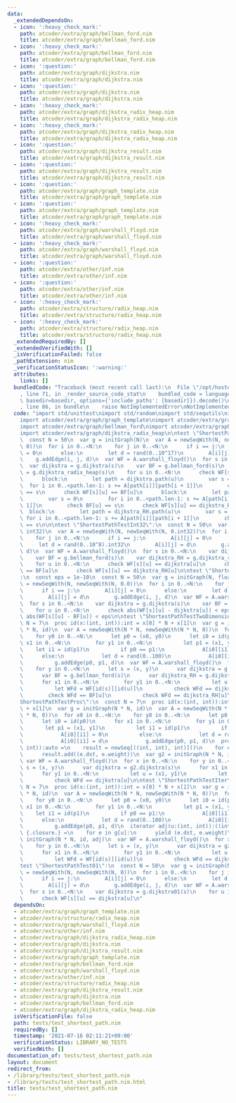 ```yaml
---
data:
  _extendedDependsOn:
  - icon: ':heavy_check_mark:'
    path: atcoder/extra/graph/bellman_ford.nim
    title: atcoder/extra/graph/bellman_ford.nim
  - icon: ':heavy_check_mark:'
    path: atcoder/extra/graph/bellman_ford.nim
    title: atcoder/extra/graph/bellman_ford.nim
  - icon: ':question:'
    path: atcoder/extra/graph/dijkstra.nim
    title: atcoder/extra/graph/dijkstra.nim
  - icon: ':question:'
    path: atcoder/extra/graph/dijkstra.nim
    title: atcoder/extra/graph/dijkstra.nim
  - icon: ':heavy_check_mark:'
    path: atcoder/extra/graph/dijkstra_radix_heap.nim
    title: atcoder/extra/graph/dijkstra_radix_heap.nim
  - icon: ':heavy_check_mark:'
    path: atcoder/extra/graph/dijkstra_radix_heap.nim
    title: atcoder/extra/graph/dijkstra_radix_heap.nim
  - icon: ':question:'
    path: atcoder/extra/graph/dijkstra_result.nim
    title: atcoder/extra/graph/dijkstra_result.nim
  - icon: ':question:'
    path: atcoder/extra/graph/dijkstra_result.nim
    title: atcoder/extra/graph/dijkstra_result.nim
  - icon: ':question:'
    path: atcoder/extra/graph/graph_template.nim
    title: atcoder/extra/graph/graph_template.nim
  - icon: ':question:'
    path: atcoder/extra/graph/graph_template.nim
    title: atcoder/extra/graph/graph_template.nim
  - icon: ':heavy_check_mark:'
    path: atcoder/extra/graph/warshall_floyd.nim
    title: atcoder/extra/graph/warshall_floyd.nim
  - icon: ':heavy_check_mark:'
    path: atcoder/extra/graph/warshall_floyd.nim
    title: atcoder/extra/graph/warshall_floyd.nim
  - icon: ':question:'
    path: atcoder/extra/other/inf.nim
    title: atcoder/extra/other/inf.nim
  - icon: ':question:'
    path: atcoder/extra/other/inf.nim
    title: atcoder/extra/other/inf.nim
  - icon: ':heavy_check_mark:'
    path: atcoder/extra/structure/radix_heap.nim
    title: atcoder/extra/structure/radix_heap.nim
  - icon: ':heavy_check_mark:'
    path: atcoder/extra/structure/radix_heap.nim
    title: atcoder/extra/structure/radix_heap.nim
  _extendedRequiredBy: []
  _extendedVerifiedWith: []
  _isVerificationFailed: false
  _pathExtension: nim
  _verificationStatusIcon: ':warning:'
  attributes:
    links: []
  bundledCode: "Traceback (most recent call last):\n  File \"/opt/hostedtoolcache/Python/3.9.6/x64/lib/python3.9/site-packages/onlinejudge_verify/documentation/build.py\"\
    , line 71, in _render_source_code_stat\n    bundled_code = language.bundle(stat.path,\
    \ basedir=basedir, options={'include_paths': [basedir]}).decode()\n  File \"/opt/hostedtoolcache/Python/3.9.6/x64/lib/python3.9/site-packages/onlinejudge_verify/languages/nim.py\"\
    , line 86, in bundle\n    raise NotImplementedError\nNotImplementedError\n"
  code: "import std/unittest\nimport std/random\nimport std/sequtils\nimport std/math\n\
    import atcoder/extra/graph/graph_template\nimport atcoder/extra/graph/dijkstra\n\
    import atcoder/extra/graph/bellman_ford\nimport atcoder/extra/graph/warshall_floyd\n\
    import atcoder/extra/graph/dijkstra_radix_heap\n\ntest \"ShortestPathTest\":\n\
    \  const N = 50\n  var g = initGraph(N)\n  var A = newSeqWith(N, newSeqWith(N,\
    \ 0))\n  for i in 0..<N:\n    for j in 0..<N:\n      if i == j:\n        A[i][j]\
    \ = 0\n      else:\n        let d = rand(0..10^17)\n        A[i][j] = d\n    \
    \    g.addEdge(i, j, d)\n  var WF = A.warshall_floyd()\n  for s in 0..<N:\n  \
    \  var dijkstra = g.dijkstra(s)\n    var BF = g.bellman_ford(s)\n    var dijkstra_RH\
    \ = g.dijkstra_radix_heap(s)\n    for u in 0..<N:\n      check WF[s][u] == dijkstra[u]\n\
    \      block:\n        let path = dijkstra.path(u)\n        var s = 0\n      \
    \  for i in 0..<path.len-1: s += A[path[i]][path[i + 1]]\n        check dijkstra[u]\
    \ == s\n      check WF[s][u] == BF[u]\n      block:\n        let path = BF.path(u)\n\
    \        var s = 0\n        for i in 0..<path.len-1: s += A[path[i]][path[i +\
    \ 1]]\n        check BF[u] == s\n      check WF[s][u] == dijkstra_RH[u]\n    \
    \  block:\n        let path = dijkstra_RH.path(u)\n        var s = 0\n       \
    \ for i in 0..<path.len-1: s += A[path[i]][path[i + 1]]\n        check dijkstra_RH[u]\
    \ == s\n\n\ntest \"ShortestPathTestInt32\":\n  const N = 50\n  var g = initGraph(N,\
    \ int32)\n  var A = newSeqWith(N, newSeqWith(N, 0.int32))\n  for i in 0..<N:\n\
    \    for j in 0..<N:\n      if i == j:\n        A[i][j] = 0\n      else:\n   \
    \     let d = rand(0..10^8).int32\n        A[i][j] = d\n        g.addEdge(i, j,\
    \ d)\n  var WF = A.warshall_floyd()\n  for s in 0..<N:\n    var dijkstra = g.dijkstra(s)\n\
    \    var BF = g.bellman_ford(s)\n    var dijkstra_RH = g.dijkstra_radix_heap(s)\n\
    \    for u in 0..<N:\n      check WF[s][u] == dijkstra[u]\n      check WF[s][u]\
    \ == BF[u]\n      check WF[s][u] == dijkstra_RH[u]\n\ntest \"ShortestPathTestFloat\"\
    :\n  const eps = 1e-10\n  const N = 50\n  var g = initGraph(N, float)\n  var A\
    \ = newSeqWith(N, newSeqWith(N, 0.0))\n  for i in 0..<N:\n    for j in 0..<N:\n\
    \      if i == j:\n        A[i][j] = 0\n      else:\n        let d = rand(0.0..100.0)\n\
    \        A[i][j] = d\n        g.addEdge(i, j, d)\n  var WF = A.warshall_floyd()\n\
    \  for s in 0..<N:\n    var dijkstra = g.dijkstra(s)\n    var BF = g.bellman_ford(s)\n\
    \    for u in 0..<N:\n      check abs(WF[s][u] - dijkstra[u]) < eps\n      check\
    \ abs(WF[s][u] - BF[u]) < eps\n\ntest \"ShortestPathTestTwoDimensional\":\n  const\
    \ N = 7\n  proc id(x:(int, int)):int = x[0] * N + x[1]\n  var g = initGraph(N\
    \ * N, id)\n  var A = newSeqWith(N * N, newSeqWith(N * N, 0))\n  for x0 in 0..<N:\n\
    \    for y0 in 0..<N:\n      let p0 = (x0, y0)\n      let i0 = id(p0)\n      for\
    \ x1 in 0..<N:\n        for y1 in 0..<N:\n          let p1 = (x1, y1)\n      \
    \    let i1 = id(p1)\n          if p0 == p1:\n            A[i0][i1] = 0\n    \
    \      else:\n            let d = rand(0..100)\n            A[i0][i1] = d\n  \
    \          g.addEdge(p0, p1, d)\n  var WF = A.warshall_floyd()\n  for x in 0..<N:\n\
    \    for y in 0..<N:\n      let s = (x, y)\n      var dijkstra = g.dijkstra(s)\n\
    \      var BF = g.bellman_ford(s)\n      var dijkstra_RH = g.dijkstra_radix_heap(s)\n\
    \      for x1 in 0..<N:\n        for y1 in 0..<N:\n          let u = (x1, y1)\n\
    \          let WFd = WF[id(s)][id(u)]\n          check WFd == dijkstra[u]\n  \
    \        check WFd == BF[u]\n          check WFd == dijkstra_RH[u]\n\ntest \"\
    ShortestPathTestProc\":\n  const N = 7\n  proc id(x:(int, int)):int = x[0] * N\
    \ + x[1]\n  var g = initGraph(N * N, id)\n  var A = newSeqWith(N * N, newSeqWith(N\
    \ * N, 0))\n  for x0 in 0..<N:\n    for y0 in 0..<N:\n      let p0 = (x0, y0)\n\
    \      let i0 = id(p0)\n      for x1 in 0..<N:\n        for y1 in 0..<N:\n   \
    \       let p1 = (x1, y1)\n          let i1 = id(p1)\n          if p0 == p1:\n\
    \            A[i0][i1] = 0\n          else:\n            let d = rand(0..100)\n\
    \            A[i0][i1] = d\n            g.addEdge(p0, p1, d)\n  proc adj(u:(int,\
    \ int)):auto =\n    result = newSeq[((int, int), int)]()\n    for e in g[u]:\n\
    \      result.add((e.dst, e.weight))\n  var g2 = initGraph(N * N, id, adj)\n \
    \ var WF = A.warshall_floyd()\n  for x in 0..<N:\n    for y in 0..<N:\n      let\
    \ s = (x, y)\n      var dijkstra = g2.dijkstra(s)\n      for x1 in 0..<N:\n  \
    \      for y1 in 0..<N:\n          let u = (x1, y1)\n          let WFd = WF[id(s)][id(u)]\n\
    \          check WFd == dijkstra[u]\n\ntest \"ShortestPathTestIter\":\n  const\
    \ N = 7\n  proc id(x:(int, int)):int = x[0] * N + x[1]\n  var g = initGraph(N\
    \ * N, id)\n  var A = newSeqWith(N * N, newSeqWith(N * N, 0))\n  for x0 in 0..<N:\n\
    \    for y0 in 0..<N:\n      let p0 = (x0, y0)\n      let i0 = id(p0)\n      for\
    \ x1 in 0..<N:\n        for y1 in 0..<N:\n          let p1 = (x1, y1)\n      \
    \    let i1 = id(p1)\n          if p0 == p1:\n            A[i0][i1] = 0\n    \
    \      else:\n            let d = rand(0..100)\n            A[i0][i1] = d\n  \
    \          g.addEdge(p0, p1, d)\n  iterator adj(u:(int, int)):((int, int), int)\
    \ {.closure.} =\n    for e in g[u]:\n      yield (e.dst, e.weight)\n  var g2 =\
    \ initGraph(N * N, id, adj)\n  var WF = A.warshall_floyd()\n  for x in 0..<N:\n\
    \    for y in 0..<N:\n      let s = (x, y)\n      var dijkstra = g2.dijkstra(s)\n\
    \      for x1 in 0..<N:\n        for y1 in 0..<N:\n          let u = (x1, y1)\n\
    \          let WFd = WF[id(s)][id(u)]\n          check WFd == dijkstra[u]\n\n\n\
    test \"ShortestPathTest01\":\n  const N = 50\n  var g = initGraph(N)\n  var A\
    \ = newSeqWith(N, newSeqWith(N, 0))\n  for i in 0..<N:\n    for j in 0..<N:\n\
    \      if i == j:\n        A[i][j] = 0\n      else:\n        let d = rand(0..1)\n\
    \        A[i][j] = d\n        g.addEdge(i, j, d)\n  var WF = A.warshall_floyd()\n\
    \  for s in 0..<N:\n    var dijkstra = g.dijkstra01(s)\n    for u in 0..<N:\n\
    \      check WF[s][u] == dijkstra[u]\n"
  dependsOn:
  - atcoder/extra/graph/graph_template.nim
  - atcoder/extra/structure/radix_heap.nim
  - atcoder/extra/graph/warshall_floyd.nim
  - atcoder/extra/other/inf.nim
  - atcoder/extra/graph/dijkstra_radix_heap.nim
  - atcoder/extra/graph/dijkstra.nim
  - atcoder/extra/graph/dijkstra_result.nim
  - atcoder/extra/graph/graph_template.nim
  - atcoder/extra/graph/bellman_ford.nim
  - atcoder/extra/graph/warshall_floyd.nim
  - atcoder/extra/other/inf.nim
  - atcoder/extra/structure/radix_heap.nim
  - atcoder/extra/graph/dijkstra_result.nim
  - atcoder/extra/graph/dijkstra.nim
  - atcoder/extra/graph/bellman_ford.nim
  - atcoder/extra/graph/dijkstra_radix_heap.nim
  isVerificationFile: false
  path: tests/test_shortest_path.nim
  requiredBy: []
  timestamp: '2021-07-16 02:11:21+09:00'
  verificationStatus: LIBRARY_NO_TESTS
  verifiedWith: []
documentation_of: tests/test_shortest_path.nim
layout: document
redirect_from:
- /library/tests/test_shortest_path.nim
- /library/tests/test_shortest_path.nim.html
title: tests/test_shortest_path.nim
---
```

